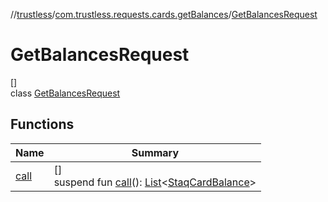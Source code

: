//[trustless](../../../index.md)/[com.trustless.requests.cards.getBalances](../index.md)/[GetBalancesRequest](index.md)

# GetBalancesRequest

[]\
class [GetBalancesRequest](index.md)

## Functions

| Name | Summary |
|---|---|
| [call](call.md) | []<br>suspend fun [call](call.md)(): [List](https://kotlinlang.org/api/latest/jvm/stdlib/kotlin.collections/-list/index.html)&lt;[StaqCardBalance](../../com.trustless.requests.cards/-staq-card-balance/index.md)&gt; |
